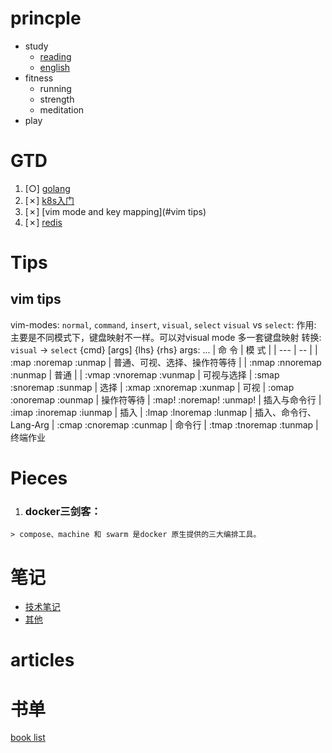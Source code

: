 # princple

  - study
    - [reading](reading)
    - [english](english)
  - fitness
    - running
    - strength
    - meditation
  - play

# GTD

  1. [○] [golang](golang)
  2. [✗] [k8s入门](k8s入门)
  3. [✗] [vim mode and key mapping](#vim tips)
  4. [✗] [redis](redis)

# Tips

## vim tips
  vim-modes: `normal`, `command`, `insert`, `visual`, `select`
    `visual` vs `select`: 
      作用: 主要是不同模式下，键盘映射不一样。可以对visual mode 多一套键盘映射 
      转换: `visual` <C-g> -> `select`
  {cmd} [args] {lhs} {rhs}
  args: <silent><buffer><expr>...
      | 命 令                    | 模 式                        |
      | ---                      | --                           |
      | :map   :noremap  :unmap  | 普通、可视、选择、操作符等待 |
      | :nmap  :nnoremap :nunmap | 普通                         |
      | :vmap  :vnoremap :vunmap | 可视与选择
      | :smap  :snoremap :sunmap | 选择
      | :xmap  :xnoremap :xunmap | 可视
      | :omap  :onoremap :ounmap | 操作符等待
      | :map!  :noremap! :unmap! | 插入与命令行
      | :imap  :inoremap :iunmap | 插入
      | :lmap  :lnoremap :lunmap | 插入、命令行、Lang-Arg
      | :cmap  :cnoremap :cunmap | 命令行
      | :tmap  :tnoremap :tunmap | 终端作业


# Pieces
  1. ### docker三剑客：

    > compose、machine 和 swarm 是docker 原生提供的三大编排工具。

# 笔记
  * [技术笔记](note)
  * [其他](./Misellanies)

# articles

# 书单
  [book list](book-list)
